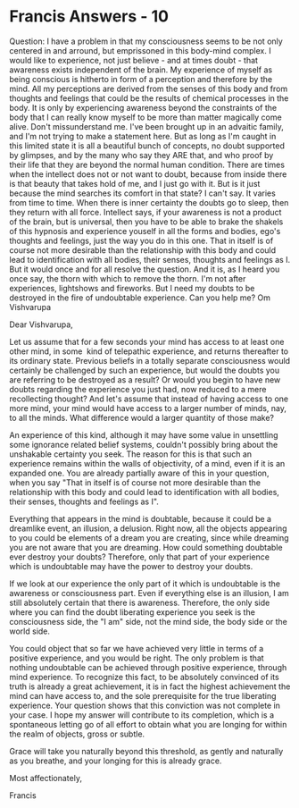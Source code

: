 # Francis Answers - 10

Question: I have a problem in that my consciousness seems to be not only centered in and arround, but emprissoned in this body-mind complex. I would like to experience, not just believe - and at times doubt - that awareness exists independent of the brain. My experience of myself as being conscious is hitherto in form of a perception and therefore by the mind. All my perceptions are derived from the senses of this body and from thoughts and feelings that could be the results of chemical processes in the body. It is only by experiencing awareness beyond the constraints of the body that I can really know myself to be more than matter magically come alive. Don't missunderstand me. I've been brought up in an advaitic family, and I'm not trying to make a statement here. But as long as I'm caught in this limited state it is all a beautiful bunch of concepts, no doubt supported by glimpses, and by the many who say they ARE that, and who proof by their life that they are beyond the normal human condition. There are times when the intellect does not or not want to doubt, because from inside there is that beauty that takes hold of me, and I just go with it. But is it just because the mind searches its comfort in that state? I can't say. It varies from time to time. When there is inner certainty the doubts go to sleep, then they return with all force. Intellect says, if your awareness is not a product of the brain, but is universal, then you have to be able to brake the shakels of this hypnosis and experience youself in all the forms and bodies, ego's thoughts and feelings, just the way you do in this one. That in itself is of course not more desirable than the relationship with this body and could lead to identification with all bodies, their senses, thoughts and feelings as I. But it would once and for all resolve the question. And it is, as I heard you once say, the thorn with which to remove the thorn. I'm not after experiences, lightshows and fireworks. But I need my doubts to be destroyed in the fire of undoubtable experience. Can you help me? Om Vishvarupa

Dear Vishvarupa,

Let us assume that for a few seconds your mind has access to at least one other mind, in some  kind of telepathic experience, and returns thereafter to its ordinary state. Previous beliefs in a totally separate consciousness would certainly be challenged by such an experience, but would the doubts you are referring to be destroyed as a result? Or would you begin to have new doubts regarding the experience you just had, now reduced to a mere recollecting thought? And let's assume that instead of having access to one more mind, your mind would have access to a larger number of minds, nay, to all the minds. What difference would a larger quantity of those make?

An experience of this kind, although it may have some value in unsettling some ignorance related belief systems, couldn't possibly bring about the unshakable certainty you seek. The reason for this is that such an experience remains within the walls of objectivity, of a mind, even if it is an expanded one. You are already partially aware of this in your question, when you say "That in itself is of course not more desirable than the relationship with this body and could lead to identification with all bodies, their senses, thoughts and feelings as I". 

Everything that appears in the mind is doubtable, because it could be a dreamlike event, an illusion, a delusion. Right now, all the objects appearing to you could be elements of a dream you are creating, since while dreaming you are not aware that you are dreaming. How could something doubtable ever destroy your doubts? Therefore, only that part of your experience which is undoubtable may have the power to destroy your doubts.

If we look at our experience the only part of it which is undoubtable is the awareness or consciousness part. Even if everything else is an illusion, I am still absolutely certain that there is awareness. Therefore, the only side where you can find the doubt liberating experience you seek is the consciousness side, the "I am" side, not the mind side, the body side or the world side.

You could object that so far we have achieved very little in terms of a positive experience, and you would be right. The only problem is that nothing undoubtable can be achieved through positive experience, through mind experience. To recognize this fact, to be absolutely convinced of its truth is already a great achievement, it is in fact the highest achievement the mind can have access to, and the sole prerequisite for the true liberating experience. Your question shows that this conviction was not complete in your case. I hope my answer will contribute to its completion, which is a spontaneous letting go of all effort to obtain what you are longing for within the realm of objects, gross or subtle.

Grace will take you naturally beyond this threshold, as gently and naturally as you breathe, and your longing for this is already grace.

Most affectionately,

Francis

